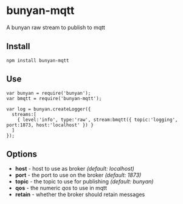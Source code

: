bunyan-mqtt
===========

A bunyan raw stream to publish to mqtt

## Install

    npm install bunyan-mqtt

## Use

    var bunyan = require('bunyan');
    var bmqtt = require('bunyan-mqtt');

    var log = bunyan.createLogger({
      streams:[
        { level:'info', type:'raw', stream:bmqtt({ topic:'logging', port:1873, host:'localhost' }) }
      ]
    });

## Options

 * **host** - host to use as broker *(default: localhost)*
 * **port** - the port to use on the broker *(default: 1873)*
 * **topic** - the topic to use for publishing *(default: bunyan)*
 * **qos** - the numeric *qos* to use in mqtt
 * **retain** - whether the broker should retain messages
